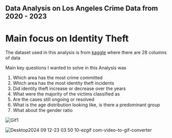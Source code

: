 ## Data Analysis on Los Angeles Crime Data from 2020 - 2023
# Main focus on Identity Theft

The dataset used in this analysis is from [kaggle](https://www.kaggle.com/datasets/sudhanvahg/crimes-in-las-angeles/data) where there are 28 columns of data 

Main key questions I wanted to solve in this Analysis was
1. Which area has the most crime committed
2. Which area has the most identity theft incidents
3. Did identity theft increase or decrease over the years
4. What were the majority of the victims classified as 
5. Are the cases still ongoing or resolved
6. What is the age distribution looking like, is there a predominant group 
7. What about the gender ratio

![Gif1](https://github.com/user-attachments/assets/660a371b-504c-499c-90c3-763abd370797)

![Desktop2024 09 12-23 03 50 10-ezgif com-video-to-gif-converter](https://github.com/user-attachments/assets/ed389c66-d9bd-4bd1-9d86-4f9e5da776fe)



